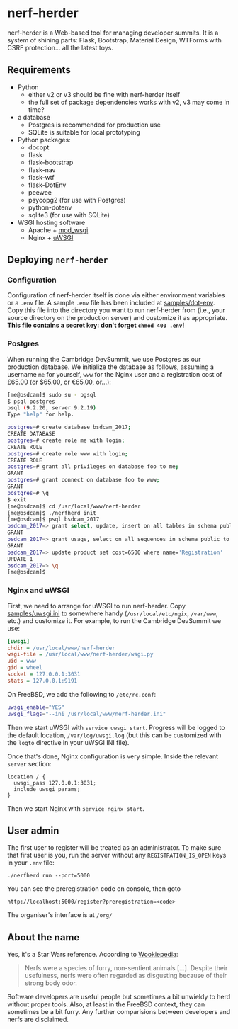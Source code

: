 # nerf-herder

nerf-herder is a Web-based tool for managing developer summits.
It is a system of shining parts: Flask, Bootstrap, Material Design,
WTForms with CSRF protection... all the latest toys.


## Requirements

* Python
  * either v2 or v3 should be fine with nerf-herder itself
  * the full set of package dependencies works with v2, v3 may come in time?
* a database
  * Postgres is recommended for production use
  * SQLite is suitable for local prototyping
* Python packages:
  * docopt
  * flask
  * flask-bootstrap
  * flask-nav
  * flask-wtf
  * flask-DotEnv
  * peewee
  * psycopg2 (for use with Postgres)
  * python-dotenv
  * sqlite3 (for use with SQLite)
* WSGI hosting software
  * Apache + [mod_wsgi](https://modwsgi.readthedocs.io/en/develop/)
  * Nginx + [uWSGI](https://uwsgi-docs.readthedocs.io/en/latest/)


## Deploying `nerf-herder`

### Configuration

Configuration of nerf-herder itself is done via either environment variables
or a `.env` file.
A sample `.env` file has been included at [samples/dot-env](samples/dot-env).
Copy this file into the directory you want to run nerf-herder from
(i.e., your source directory on the production server)
and customize it as appropriate.
**This file contains a secret key: don't forget `chmod 400 .env`!**


### Postgres

When running the Cambridge DevSummit, we use Postgres as our production
database.
We initialize the database as follows, assuming a username `me` for yourself,
`www` for the Nginx user and a registration cost of £65.00
(or $65.00, or €65.00, or...):

```sh
[me@bsdcam]$ sudo su - pgsql
$ psql postgres
psql (9.2.20, server 9.2.19)
Type "help" for help.

postgres=# create database bsdcam_2017;
CREATE DATABASE
postgres=# create role me with login;
CREATE ROLE
postgres=# create role www with login;
CREATE ROLE
postgres=# grant all privileges on database foo to me;
GRANT
postgres=# grant connect on database foo to www;
GRANT
postgres=# \q
$ exit
[me@bsdcam]$ cd /usr/local/www/nerf-herder
[me@bsdcam]$ ./nerfherd init
[me@bsdcam]$ psql bsdcam_2017
bsdcam_2017=> grant select, update, insert on all tables in schema public to www;
GRANT
bsdcam_2017=> grant usage, select on all sequences in schema public to www;
GRANT
bsdcam_2017=> update product set cost=6500 where name='Registration'
UPDATE 1
bsdcam_2017=> \q
[me@bsdcam]$
```


### Nginx and uWSGI

First, we need to arrange for uWSGI to run nerf-herder.
Copy [samples/uwsgi.ini](samples/uwsgi.ini) to somewhere handy
(`/usr/local/etc/ngix`, `/var/www`, etc.) and customize it.
For example, to run the Cambridge DevSummit we use:

```ini
[uwsgi]
chdir = /usr/local/www/nerf-herder
wsgi-file = /usr/local/www/nerf-herder/wsgi.py
uid = www
gid = wheel
socket = 127.0.0.1:3031
stats = 127.0.0.1:9191
```

On FreeBSD, we add the following to `/etc/rc.conf`:

```sh
uwsgi_enable="YES"
uwsgi_flags="--ini /usr/local/www/nerf-herder.ini"
```

Then we start uWSGI with `service uwsgi start`.
Progress will be logged to the default location,
`/var/log/uwsgi.log` (but this can be customized with the `logto` directive
in your uWSGI INI file).

Once that's done, Nginx configuration is very simple.
Inside the relevant `server` section:

```
location / {
  uwsgi_pass 127.0.0.1:3031;
  include uwsgi_params;
}
```

Then we start Nginx with `service nginx start`.


## User admin

The first user to register will be treated as an administrator.
To make sure that first user is you, run the server without any
`REGISTRATION_IS_OPEN` keys in your `.env` file:

```
./nerfherd run --port=5000
```

You can see the preregistration code on console, then goto

```
http://localhost:5000/register?preregistration=<code>
```

The organiser's interface is at `/org/`


## About the name

Yes, it's a Star Wars reference.
According to [Wookiepedia](http://starwars.wikia.com):

> Nerfs were a species of furry, non-sentient animals [...].
> Despite their usefulness, nerfs were often regarded as disgusting because of their strong body odor.

Software developers are useful people but sometimes a bit unwieldy to
herd without proper tools.
Also, at least in the FreeBSD context, they can sometimes be a bit furry.
Any further comparisions between developers and nerfs are disclaimed.
